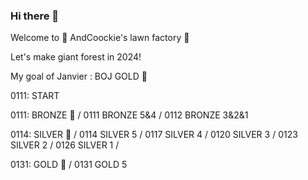 ### Hi there 👋

Welcome to 🌳 AndCoockie's lawn factory 🌳

Let's make giant forest in 2024!


My goal of Janvier : BOJ GOLD 🥇

0111: START

0111: BRONZE 🥉 / 
  0111 BRONZE 5&4 / 
  0112 BRONZE 3&2&1
  
0114: SILVER 🥈 / 
  0114 SILVER 5 / 
  0117 SILVER 4 / 
  0120 SILVER 3 / 
  0123 SILVER 2 / 
  0126 SILVER 1 / 
  
0131:  GOLD  🥇 / 
  0131 GOLD 5

<!--
**AndCookie/AndCookie** is a ✨ _special_ ✨ repository because its `README.md` (this file) appears on your GitHub profile.

Here are some ideas to get you started:

- 🔭 I’m currently working on ...
- 🌱 I’m currently learning ...
- 👯 I’m looking to collaborate on ...
- 🤔 I’m looking for help with ...
- 💬 Ask me about ...
- 📫 How to reach me: ...
- 😄 Pronouns: ...
- ⚡ Fun fact: ...
-->
